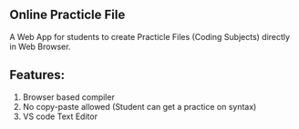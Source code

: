 
## Online Practicle File

A Web App for students to create Practicle Files (Coding Subjects) directly in Web Browser.

## Features:
  1. Browser based compiler
  2. No copy-paste allowed (Student can get a practice on syntax)
  3. VS code Text Editor